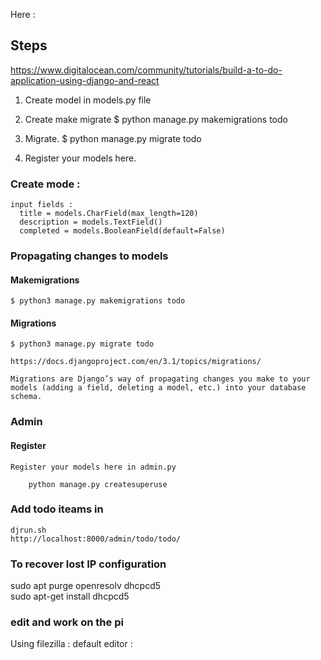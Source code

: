 

Here : 
## Steps  
https://www.digitalocean.com/community/tutorials/build-a-to-do-application-using-django-and-react

1. Create model in models.py file 

2. Create make migrate
    $ python manage.py makemigrations todo
3. Migrate. 
    $ python manage.py migrate todo
4. Register your models here.

### Create mode :
    input fields : 
      title = models.CharField(max_length=120)
      description = models.TextField()
      completed = models.BooleanField(default=False)

### Propagating changes to models 

#### Makemigrations
    $ python3 manage.py makemigrations todo

#### Migrations
    $ python3 manage.py migrate todo
    
    https://docs.djangoproject.com/en/3.1/topics/migrations/
    
    Migrations are Django’s way of propagating changes you make to your models (adding a field, deleting a model, etc.) into your database schema.

### Admin 
#### Register 
    Register your models here in admin.py

        python manage.py createsuperuse    


### Add todo iteams in  
    djrun.sh
    http://localhost:8000/admin/todo/todo/        

###  To recover lost IP configuration 

sudo apt purge openresolv dhcpcd5   
 sudo apt-get install dhcpcd5

### edit and work on the pi 
Using filezilla : 
default editor : 

